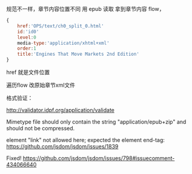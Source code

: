规范不一样，章节内容位置不同
用 epub 读取 拿到章节内容 flow，

```js
{
    href:'OPS/text/ch0_split_0.html'
    id:'id0'
    level:0
    media-type:'application/xhtml+xml'
    order:1
    title:'Engines That Move Markets 2nd Edition'
}
```
href 就是文件位置

遍历flow 改原始章节xml文件


格式验证：

http://validator.idpf.org/application/validate

Mimetype file should only contain the string "application/epub+zip" and should not be compressed.

element "link" not allowed here; expected the element end-tag:
https://github.com/jsdom/jsdom/issues/1839


Fixed!
https://github.com/jsdom/jsdom/issues/798#issuecomment-434066640